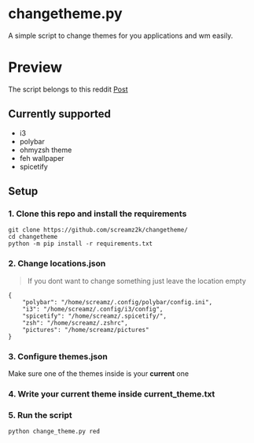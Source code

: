 # changetheme.py
A simple script to change themes for you applications and wm easily.
# Preview
The script belongs to this reddit [Post](https://www.reddit.com/r/unixporn/comments/wl5vex/i3_i_made_a_script_to_change_themes_quickly/)
## Currently supported
- i3
- polybar
- ohmyzsh theme
- feh wallpaper
- spicetify
## Setup
### 1. Clone this repo and install the requirements
```
git clone https://github.com/screamz2k/changetheme/
cd changetheme
python -m pip install -r requirements.txt
```
### 2. Change locations.json
> If you dont want to change something just leave the location empty
```
{
    "polybar": "/home/screamz/.config/polybar/config.ini",
    "i3": "/home/screamz/.config/i3/config",
    "spicetify": "/home/screamz/.spicetify/",
    "zsh": "/home/screamz/.zshrc",
    "pictures": "/home/screamz/pictures"
}
```
### 3. Configure themes.json
Make sure one of the themes inside is your __current__ one
### 4. Write your current theme inside current_theme.txt
### 5. Run the script
```
python change_theme.py red
```
